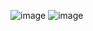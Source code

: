 ![image](https://github.com/vesturo/stupidly-overcomplicated-social-page/assets/37129099/8196bd80-5403-4363-81e9-8293e004a21b)
![image](https://github.com/vesturo/stupidly-overcomplicated-social-page/assets/37129099/e81cfb46-191d-4e89-8103-4c3034b316a8)
